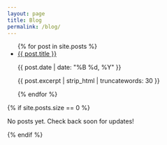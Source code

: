 ```yaml
---
layout: page
title: Blog
permalink: /blog/
---
```


<ul class="post-list">
{% for post in site.posts %}
  <li>
    <a href="{{ post.url | relative_url }}" class="post-link">{{ post.title }}</a>
    <p class="post-meta">{{ post.date | date: "%B %d, %Y" }}</p>
    <p>{{ post.excerpt | strip_html | truncatewords: 30 }}</p>
  </li>
{% endfor %}
</ul>

{% if site.posts.size == 0 %}
  <p>No posts yet. Check back soon for updates!</p>
{% endif %}